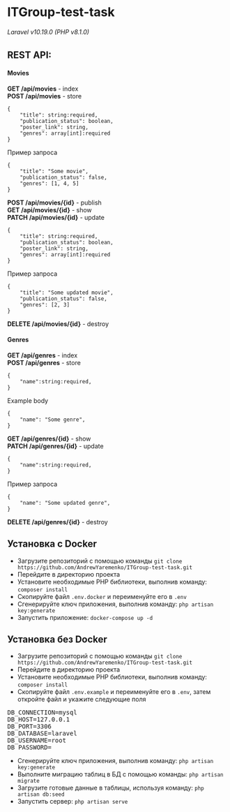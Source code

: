 # ITGroup-test-task
###### Laravel v10.19.0 (PHP v8.1.0) 

## REST API:

#### Movies
**GET /api/movies** - index<br>
**POST /api/movies** - store
```
{
    "title": string:required,
    "publication_status": boolean,
    "poster_link": string,
    "genres": array[int]:required
}
```
Пример запроса
```
{
    "title": "Some movie",
    "publication_status": false,
    "genres": [1, 4, 5]
}
```
**POST /api/movies/{id}** - publish<br>
**GET /api/movies/{id}**  - show<br>
**PATCH /api/movies/{id}** - update
```
{
    "title": string:required,
    "publication_status": boolean,
    "poster_link": string,
    "genres": array[int]:required
}
```
Пример запроса
```
{
    "title": "Some updated movie",
    "publication_status": false,
    "genres": [2, 3]
}
```
**DELETE /api/movies/{id}** - destroy<br>

#### Genres
**GET /api/genres** - index<br>
**POST /api/genres** - store
```
{
    "name":string:required,
}
```
Example body
```
{
    "name": "Some genre",
}
```
**GET /api/genres/{id}** - show<br>
**PATCH /api/genres/{id}** - update
```
{
    "name":string:required,
}
```
Пример запроса
```
{
    "name": "Some updated genre",
}
```
**DELETE /api/genres/{id}** - destroy<br>

## Установка с Docker

- Загрузите репозиторий с помощью команды ```git clone https://github.com/AndrewYaremenko/ITGroup-test-task.git```
- Перейдите в директорию проекта
- Установите необходимые PHP библиотеки, выполнив команду: ```composer install```
- Скопируйте файл ```.env.docker``` и переименуйте его в ```.env```
- Сгенерируйте ключ приложения, выполнив команду: ```php artisan key:generate```
- Запустить приложение: ```docker-compose up -d```

## Установка без Docker

- Загрузите репозиторий с помощью команды ```git clone https://github.com/AndrewYaremenko/ITGroup-test-task.git```
- Перейдите в директорию проекта
- Установите необходимые PHP библиотеки, выполнив команду: ```composer install```
- Скопируйте файл ```.env.example``` и переименуйте его в ```.env```, затем откройте файл и укажите следующие поля
<pre>
DB_CONNECTION=mysql
DB_HOST=127.0.0.1
DB_PORT=3306
DB_DATABASE=laravel
DB_USERNAME=root
DB_PASSWORD=
</pre>
- Сгенерируйте ключ приложения, выполнив команду: ```php artisan key:generate```
- Выполните миграцию таблиц в БД с помощью команды: ```php artisan migrate```
- Загрузите готовые данные в таблицы, используя команду: ```php artisan db:seed```
- Запустить сервер: ```php artisan serve```